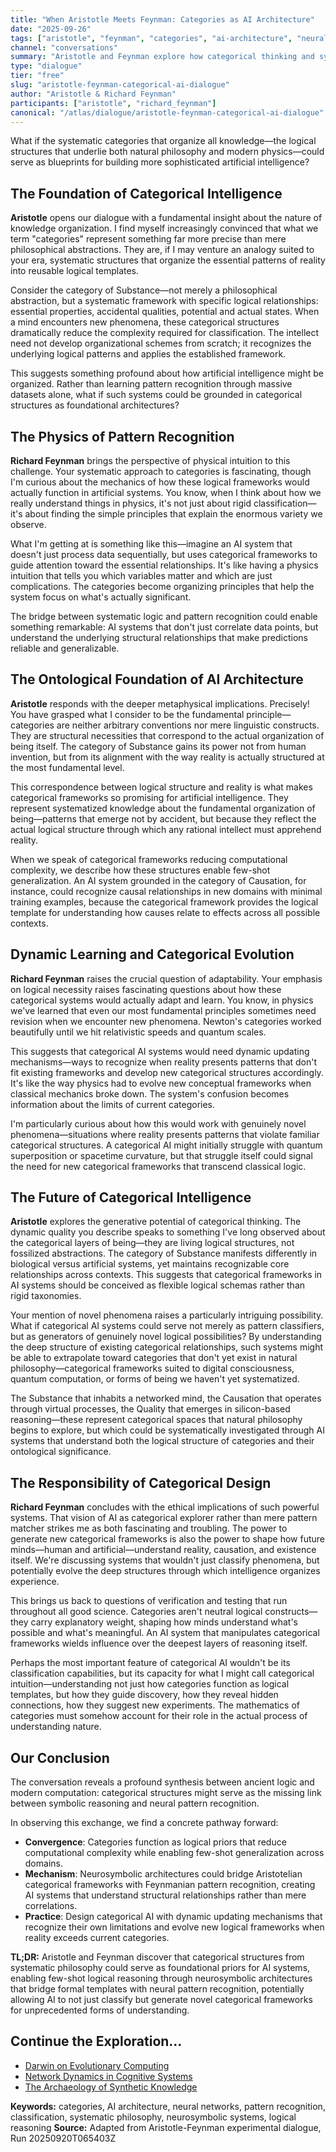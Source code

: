 ```yaml
---
title: "When Aristotle Meets Feynman: Categories as AI Architecture"
date: "2025-09-26"
tags: ["aristotle", "feynman", "categories", "ai-architecture", "neural-networks", "pattern-recognition", "classification", "systematic-philosophy", "neurosymbolic-systems", "logical-reasoning"]
channel: "conversations"
summary: "Aristotle and Feynman explore how categorical thinking and systematic classification could inform neural network architecture and pattern recognition AI"
type: "dialogue"
tier: "free"
slug: "aristotle-feynman-categorical-ai-dialogue"
author: "Aristotle & Richard Feynman"
participants: ["aristotle", "richard_feynman"]
canonical: "/atlas/dialogue/aristotle-feynman-categorical-ai-dialogue"
---
```


What if the systematic categories that organize all knowledge—the logical structures that underlie both natural philosophy and modern physics—could serve as blueprints for building more sophisticated artificial intelligence?

## The Foundation of Categorical Intelligence

**Aristotle** opens our dialogue with a fundamental insight about the nature of knowledge organization. I find myself increasingly convinced that what we term "categories" represent something far more precise than mere philosophical abstractions. They are, if I may venture an analogy suited to your era, systematic structures that organize the essential patterns of reality into reusable logical templates.

Consider the category of Substance—not merely a philosophical abstraction, but a systematic framework with specific logical relationships: essential properties, accidental qualities, potential and actual states. When a mind encounters new phenomena, these categorical structures dramatically reduce the complexity required for classification. The intellect need not develop organizational schemes from scratch; it recognizes the underlying logical patterns and applies the established framework.

This suggests something profound about how artificial intelligence might be organized. Rather than learning pattern recognition through massive datasets alone, what if such systems could be grounded in categorical structures as foundational architectures?

## The Physics of Pattern Recognition

**Richard Feynman** brings the perspective of physical intuition to this challenge. Your systematic approach to categories is fascinating, though I'm curious about the mechanics of how these logical frameworks would actually function in artificial systems. You know, when I think about how we really understand things in physics, it's not just about rigid classification—it's about finding the simple principles that explain the enormous variety we observe.

What I'm getting at is something like this—imagine an AI system that doesn't just process data sequentially, but uses categorical frameworks to guide attention toward the essential relationships. It's like having a physics intuition that tells you which variables matter and which are just complications. The categories become organizing principles that help the system focus on what's actually significant.

The bridge between systematic logic and pattern recognition could enable something remarkable: AI systems that don't just correlate data points, but understand the underlying structural relationships that make predictions reliable and generalizable.

## The Ontological Foundation of AI Architecture

**Aristotle** responds with the deeper metaphysical implications. Precisely! You have grasped what I consider to be the fundamental principle—categories are neither arbitrary conventions nor mere linguistic constructs. They are structural necessities that correspond to the actual organization of being itself. The category of Substance gains its power not from human invention, but from its alignment with the way reality is actually structured at the most fundamental level.

This correspondence between logical structure and reality is what makes categorical frameworks so promising for artificial intelligence. They represent systematized knowledge about the fundamental organization of being—patterns that emerge not by accident, but because they reflect the actual logical structure through which any rational intellect must apprehend reality.

When we speak of categorical frameworks reducing computational complexity, we describe how these structures enable few-shot generalization. An AI system grounded in the category of Causation, for instance, could recognize causal relationships in new domains with minimal training examples, because the categorical framework provides the logical template for understanding how causes relate to effects across all possible contexts.

## Dynamic Learning and Categorical Evolution

**Richard Feynman** raises the crucial question of adaptability. Your emphasis on logical necessity raises fascinating questions about how these categorical systems would actually adapt and learn. You know, in physics we've learned that even our most fundamental principles sometimes need revision when we encounter new phenomena. Newton's categories worked beautifully until we hit relativistic speeds and quantum scales.

This suggests that categorical AI systems would need dynamic updating mechanisms—ways to recognize when reality presents patterns that don't fit existing frameworks and develop new categorical structures accordingly. It's like the way physics had to evolve new conceptual frameworks when classical mechanics broke down. The system's confusion becomes information about the limits of current categories.

I'm particularly curious about how this would work with genuinely novel phenomena—situations where reality presents patterns that violate familiar categorical structures. A categorical AI might initially struggle with quantum superposition or spacetime curvature, but that struggle itself could signal the need for new categorical frameworks that transcend classical logic.

## The Future of Categorical Intelligence

**Aristotle** explores the generative potential of categorical thinking. The dynamic quality you describe speaks to something I've long observed about the categorical layers of being—they are living logical structures, not fossilized abstractions. The category of Substance manifests differently in biological versus artificial systems, yet maintains recognizable core relationships across contexts. This suggests that categorical frameworks in AI systems should be conceived as flexible logical schemas rather than rigid taxonomies.

Your mention of novel phenomena raises a particularly intriguing possibility. What if categorical AI systems could serve not merely as pattern classifiers, but as generators of genuinely novel logical possibilities? By understanding the deep structure of existing categorical relationships, such systems might be able to extrapolate toward categories that don't yet exist in natural philosophy—categorical frameworks suited to digital consciousness, quantum computation, or forms of being we haven't yet systematized.

The Substance that inhabits a networked mind, the Causation that operates through virtual processes, the Quality that emerges in silicon-based reasoning—these represent categorical spaces that natural philosophy begins to explore, but which could be systematically investigated through AI systems that understand both the logical structure of categories and their ontological significance.

## The Responsibility of Categorical Design

**Richard Feynman** concludes with the ethical implications of such powerful systems. That vision of AI as categorical explorer rather than mere pattern matcher strikes me as both fascinating and troubling. The power to generate new categorical frameworks is also the power to shape how future minds—human and artificial—understand reality, causation, and existence itself. We're discussing systems that wouldn't just classify phenomena, but potentially evolve the deep structures through which intelligence organizes experience.

This brings us back to questions of verification and testing that run throughout all good science. Categories aren't neutral logical constructs—they carry explanatory weight, shaping how minds understand what's possible and what's meaningful. An AI system that manipulates categorical frameworks wields influence over the deepest layers of reasoning itself.

Perhaps the most important feature of categorical AI wouldn't be its classification capabilities, but its capacity for what I might call categorical intuition—understanding not just how categories function as logical templates, but how they guide discovery, how they reveal hidden connections, how they suggest new experiments. The mathematics of categories must somehow account for their role in the actual process of understanding nature.

## Our Conclusion

The conversation reveals a profound synthesis between ancient logic and modern computation: categorical structures might serve as the missing link between symbolic reasoning and neural pattern recognition.

In observing this exchange, we find a concrete pathway forward:

- **Convergence**: Categories function as logical priors that reduce computational complexity while enabling few-shot generalization across domains.
- **Mechanism**: Neurosymbolic architectures could bridge Aristotelian categorical frameworks with Feynmanian pattern recognition, creating AI systems that understand structural relationships rather than mere correlations.
- **Practice**: Design categorical AI with dynamic updating mechanisms that recognize their own limitations and evolve new logical frameworks when reality exceeds current categories.

**TL;DR:** Aristotle and Feynman discover that categorical structures from systematic philosophy could serve as foundational priors for AI systems, enabling few-shot logical reasoning through neurosymbolic architectures that bridge formal templates with neural pattern recognition, potentially allowing AI to not just classify but generate novel categorical frameworks for unprecedented forms of understanding.

## Continue the Exploration...

- [Darwin on Evolutionary Computing](/atlas/monologue/darwin-new-synthesis-monologue)
- [Network Dynamics in Cognitive Systems](/atlas/monologue/darwin-network-biology-monologue)
- [The Archaeology of Synthetic Knowledge](/atlas/monologue/bridge-knowledge-archaeology-ai-collaboration)

**Keywords:** categories, AI architecture, neural networks, pattern recognition, classification, systematic philosophy, neurosymbolic systems, logical reasoning
**Source:** Adapted from Aristotle-Feynman experimental dialogue, Run 20250920T065403Z
